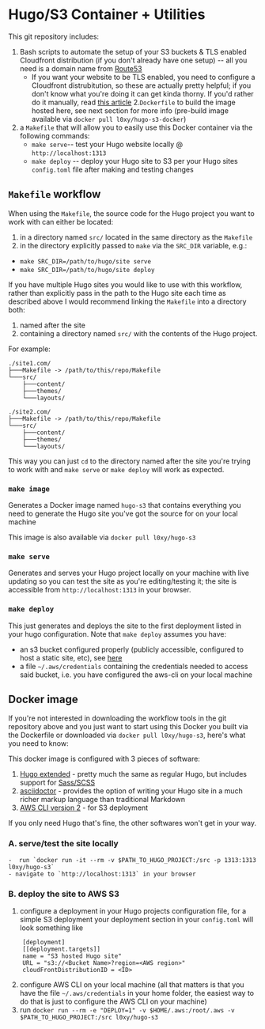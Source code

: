# Hugo/S3 Container + Utilities

This git repository includes:
1. Bash scripts to automate the setup of your S3 buckets & TLS enabled Cloudfront distribution (if you don't already have one setup) -- all you need is a domain name from [Route53](https://aws.amazon.com/route53/)
    * If you want your website to be TLS enabled, you need to configure a Cloudfront distrubitution, so these are actually pretty helpful; if you don't know what you're doing it can get kinda thorny. If you'd rather do it manually, read [this article](https://itnext.io/hugo-website-with-ssl-on-s3-is-straightforward-right-errrrm-369c0f19ab07?gi=16d0cccb8a88)
2.`Dockerfile` to build the image hosted here, see next section for more info (pre-build image available via `docker pull l0xy/hugo-s3-docker`)
3. a `Makefile` that will allow you to easily use this Docker container via the following commands:
    * `make serve`--  test your Hugo website locally @ `http://localhost:1313`
    * `make deploy` --  deploy your Hugo site to S3 per your Hugo sites `config.toml` file after making and testing changes

## `Makefile` workflow

When using the `Makefile`, the source code for the Hugo project you want to work with can either be located:
1. in a directory named `src/` located in the same directory as the `Makefile` 
2. in the directory explicitly passed to `make` via the `SRC_DIR` variable, e.g.:
  * `make SRC_DIR=/path/to/hugo/site serve`
  * `make SRC_DIR=/path/to/hugo/site deploy`

If you have multiple Hugo sites you would like to use with this workflow, rather than explicitly pass in the path to the Hugo site each time as described above I would recommend linking the `Makefile` into a directory both:
1. named after the site
2. containing a directory named `src/` with the contents of the Hugo project.

For example:
```
./site1.com/
├───Makefile -> /path/to/this/repo/Makefile
└───src/
    ├───content/
    ├───themes/
    └───layouts/

./site2.com/
├───Makefile -> /path/to/this/repo/Makefile
└───src/
    ├───content/
    ├───themes/
    └───layouts/ 
```

This way you can just `cd` to the directory named after the site you're trying to work with and `make serve` or `make deploy` will work as expected.

### `make image`

Generates a Docker image named `hugo-s3` that contains everything you need to generate the Hugo site you've got the source for on your local machine

This image is also available via `docker pull l0xy/hugo-s3`

### `make serve`

Generates and serves your Hugo project locally on your machine with live updating so you can test the site as you're editing/testing it; the site is accessible from `http://localhost:1313` in your browser.

### `make deploy`

This just generates and deploys the site to the first deployment listed in your hugo configuration. Note that `make deploy` assumes you have:
 - an s3 bucket configured properly (publicly accessible, configured to host a static site, etc), see [here](https://capgemini.github.io/development/Using-S3-and-Hugo-to-Create-Hosting-Static-Website/)
 - a file `~/.aws/credentials` containing the credentials needed to access said bucket, i.e. you have configured the aws-cli on your local machine

## Docker image

If you're not interested in downloading the workflow tools in the git repository above and you just want to start using this Docker you built via the Dockerfile or downloaded via `docker pull l0xy/hugo-s3`, here's what you need to know:
 
This docker image is configured with 3 pieces of software:
  1. [Hugo extended](https://gohugo.io/getting-started/installing/) - pretty much the same as regular Hugo, but includes support for [Sass/SCSS](https://sass-lang.com/)
  2. [asciidoctor](https://asciidoctor.org/) - provides the option of writing your Hugo site in a much richer markup language than traditional Markdown
  3. [AWS CLI version 2](https://docs.aws.amazon.com/cli/latest/userguide/install-cliv2-linux.html#cliv2-linux-install) - for S3 deployment

If you only need Hugo that's fine, the other softwares won't get in your way.

 ### A. serve/test the site locally
    -  run `docker run -it --rm -v $PATH_TO_HUGO_PROJECT:/src -p 1313:1313 l0xy/hugo-s3`
    - navigate to `http://localhost:1313` in your browser
 
### B. deploy the site to AWS S3
  1. configure a deployment in your Hugo projects configuration file, for a simple S3 deployment your deployment section in your `config.toml` will look something like
```
    [deployment]
    [[deployment.targets]]
    name = "S3 hosted Hugo site"
    URL = "s3://<Bucket Name>?region=<AWS region>"
    cloudFrontDistributionID = <ID>
```
  2. configure AWS CLI on your local machine (all that matters is that you have the file `~/.aws/credentials` in your home folder, the easiest way to do that is just to configure the AWS CLI on your machine)
  3. run `docker run --rm -e "DEPLOY=1" -v $HOME/.aws:/root/.aws -v $PATH_TO_HUGO_PROJECT:/src l0xy/hugo-s3`
